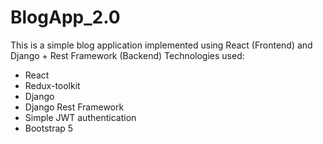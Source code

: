 # BlogApp_2.0
This is a simple blog application implemented using React (Frontend) and Django + Rest Framework (Backend)
Technologies used:
- React
- Redux-toolkit
- Django
- Django Rest Framework
- Simple JWT authentication
- Bootstrap 5
